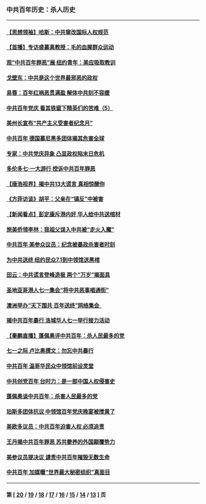 ### 中共百年历史：杀人历史
---
#### [【思想领袖】哈斯：中共窜改国际人权规范](../../pages/nf1176106/n13053647.md?07200430) 
#### [【首播】专访盛慕真教授：毛的血腥群众运动](../../pages/nf1176106/n13091782.md?07200430) 
#### [观“中共百年罪恶”展 纽约青年：美应吸取教训](../../pages/nf1176106/n13085246.md?07200430) 
#### [戈壁东：中共是这个世界最邪恶的政权](../../pages/nf1176106/n13085641.md?07200430) 
#### [易蓉：百年红祸恶贯满盈 解体中共刻不容缓](../../pages/nf1176106/n13084455.md?07200430) 
#### [中共百年党庆 看其铁窗下精英们的苦难（5）](../../pages/nf1176106/n13076766.md?07200430) 
#### [美州长宣布“共产主义受害者纪念月”](../../pages/nf1176106/n13074024.md?07200430) 
#### [中共百年 德国慕尼黑多团体揭其危害全球](../../pages/nf1176106/n13068873.md?07200430) 
#### [专家：中共党庆异象 凸显政权陷末日危机](../../pages/nf1176106/n13067084.md?07200430) 
#### [多伦多七·一大游行 控诉中共百年罪恶](../../pages/nf1176106/n13062043.md?07200430) 
#### [【唐浩视界】揭中共13大谎言 真相惊醒你](../../pages/nf1176106/n13065208.md?07200430) 
#### [《方菲访谈》胡平：父亲在“镇反”中被害](../../pages/nf1176106/n13064114.md?07200430) 
#### [【新闻看点】彭定康斥港内奸 华人给中共送棺材](../../pages/nf1176106/n13064230.md?07200430) 
#### [旅美侨领李林：我祖父误入中共被“走火入魔”](../../pages/nf1176106/n13062777.md?07200430) 
#### [中共百年 美参众议员：纪念被暴政杀害者时刻](../../pages/nf1176106/n13063735.md?07200430) 
#### [为中共送终 纽约民众7.1到中领馆送黑棺](../../pages/nf1176106/n13062573.md?07200430) 
#### [田云：中共谎言登峰造极 两个“万岁”揭面具](../../pages/nf1176106/n13062013.md?07200430) 
#### [圣地亚哥港人七一集会“将中共恶事唱通街”](../../pages/nf1176106/n13062681.md?07200430) 
#### [澳洲举办“天下围共 百年送终”网络集会  ](../../pages/nf1176106/n13054366.md?07200430) 
#### [揭中共百年暴行 洛城华人七一举行接力活动](../../pages/nf1176106/n13061979.md?07200430) 
#### [【秦鹏直播】蓬佩奥评中共百年：杀人民最多的党](../../pages/nf1176106/n13061736.md?07200430) 
#### [七一之际 卢比奥撰文：勿忘中共暴行](../../pages/nf1176106/n13061044.md?07200430) 
#### [中共百年 温哥华民众中领馆前设灵堂](../../pages/nf1176106/n13061399.md?07200430) 
#### [中共创党百年 台时力：是一部中国人权侵害史](../../pages/nf1176106/n13060687.md?07200430) 
#### [蓬佩奥谈中共百年：杀害人民最多的党](../../pages/nf1176106/n13061271.md?07200430) 
#### [珀斯多团体抗议 中领馆百年党庆晚宴被搅黄了](../../pages/nf1176106/n13061220.md?07200430) 
#### [美欧多议员：中共百年迫害人权 必须追责](../../pages/nf1176106/n13061062.md?07200430) 
#### [王丹揭中共百年罪恶 苏共豢养的外国颠覆势力](../../pages/nf1176106/n13060640.md?07200430) 
#### [美参议员提决议 谴责中共百年摧毁无数生命](../../pages/nf1176106/n13060723.md?07200430) 
#### [中共百年 加媒曝“世界最大秘密组织”真面目](../../pages/nf1176106/n13059116.md?07200430) 

---
#### 第 [ [20](./20.md?07200430) / [19](./19.md?07200430) / [18](./18.md?07200430) / [17](./17.md?07200430) / [16](./16.md?07200430) / [15](./15.md?07200430) / [14](./14.md?07200430) / [13](./13.md?07200430) ] 页
